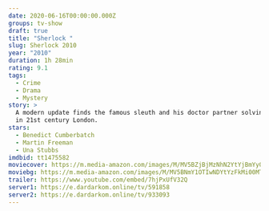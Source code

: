 ```yaml
---
date: 2020-06-16T00:00:00.000Z
groups: tv-show
draft: true
title: "Sherlock "
slug: Sherlock 2010
year: "2010"
duration: 1h 28min
rating: 9.1
tags:
  - Crime
  - Drama
  - Mystery
story: >
  A modern update finds the famous sleuth and his doctor partner solving crime
  in 21st century London.
stars:
  - Benedict Cumberbatch
  - Martin Freeman
  - Una Stubbs
imdbid: tt1475582
moviecover: https://m.media-amazon.com/images/M/MV5BZjBjMzNhN2YtYjBmYy00Mzc1LTg5M2ItYTIyNGVlZTI2NWJmXkEyXkFqcGdeQXVyMTA3MzQ4MTc0._V1_SY1000_CR0,0,667,1000_AL_.jpg
moviebg: https://m.media-amazon.com/images/M/MV5BNmY1OTIwNDYtYzFkMi00MTQyLWI1NzEtM2VhNmVjYzU4ZmU0L2ltYWdlL2ltYWdlXkEyXkFqcGdeQXVyNjc5NjMyNDg@._V1_.jpg
trailer: https://www.youtube.com/embed/7hjPxUfV32Q
server1: https://e.dardarkom.online/tv/591858
server2: https://e.dardarkom.online/tv/933093
---
```

